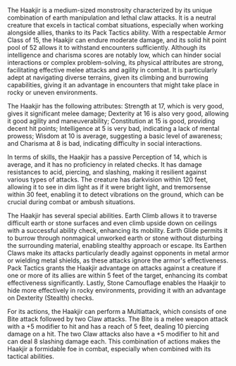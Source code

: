 The Haakjir is a medium-sized monstrosity characterized by its unique combination of earth manipulation and lethal claw attacks. It is a neutral creature that excels in tactical combat situations, especially when working alongside allies, thanks to its Pack Tactics ability. With a respectable Armor Class of 15, the Haakjir can endure moderate damage, and its solid hit point pool of 52 allows it to withstand encounters sufficiently. Although its intelligence and charisma scores are notably low, which can hinder social interactions or complex problem-solving, its physical attributes are strong, facilitating effective melee attacks and agility in combat. It is particularly adept at navigating diverse terrains, given its climbing and burrowing capabilities, giving it an advantage in encounters that might take place in rocky or uneven environments.

The Haakjir has the following attributes: Strength at 17, which is very good, gives it significant melee damage; Dexterity at 16 is also very good, allowing it good agility and maneuverability; Constitution at 15 is good, providing decent hit points; Intelligence at 5 is very bad, indicating a lack of mental prowess; Wisdom at 10 is average, suggesting a basic level of awareness; and Charisma at 8 is bad, indicating difficulty in social interactions.

In terms of skills, the Haakjir has a passive Perception of 14, which is average, and it has no proficiency in related checks. It has damage resistances to acid, piercing, and slashing, making it resilient against various types of attacks. The creature has darkvision within 120 feet, allowing it to see in dim light as if it were bright light, and tremorsense within 30 feet, enabling it to detect vibrations on the ground, which can be crucial during combat or ambush situations.

The Haakjir has several special abilities. Earth Climb allows it to traverse difficult earth or stone surfaces and even climb upside down on ceilings with a successful ability check, enhancing its mobility. Earth Glide permits it to burrow through nonmagical unworked earth or stone without disturbing the surrounding material, enabling stealthy approach or escape. Its Earthen Claws make its attacks particularly deadly against opponents in metal armor or wielding metal shields, as these attacks ignore the armor's effectiveness. Pack Tactics grants the Haakjir advantage on attacks against a creature if one or more of its allies are within 5 feet of the target, enhancing its combat effectiveness significantly. Lastly, Stone Camouflage enables the Haakjir to hide more effectively in rocky environments, providing it with an advantage on Dexterity (Stealth) checks.

For its actions, the Haakjir can perform a Multiattack, which consists of one Bite attack followed by two Claw attacks. The Bite is a melee weapon attack with a +5 modifier to hit and has a reach of 5 feet, dealing 10 piercing damage on a hit. The two Claw attacks also have a +5 modifier to hit and can deal 8 slashing damage each. This combination of actions makes the Haakjir a formidable foe in combat, especially when combined with its tactical abilities.